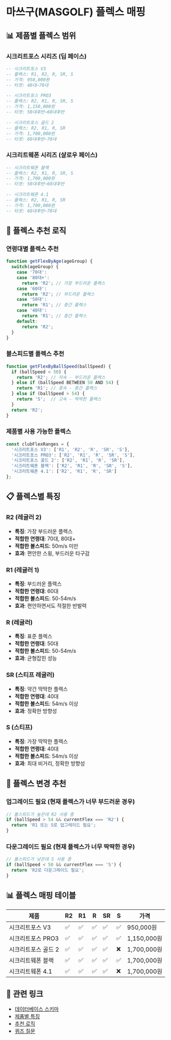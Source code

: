 # 마쓰구(MASGOLF) 플렉스 매핑

## 📊 제품별 플렉스 범위

### 시크리트포스 시리즈 (딥 페이스)
```sql
-- 시크리트포스 V3
-- 플렉스: R1, R2, R, SR, S
-- 가격: 950,000원
-- 타겟: 40대~70대

-- 시크리트포스 PRO3
-- 플렉스: R2, R1, R, SR, S
-- 가격: 1,150,000원
-- 타겟: 50대후반~60대후반

-- 시크리트포스 골드 2
-- 플렉스: R2, R1, R, SR
-- 가격: 1,700,000원
-- 타겟: 60대후반~70대
```

### 시크리트웨폰 시리즈 (샬로우 페이스)
```sql
-- 시크리트웨폰 블랙
-- 플렉스: R2, R1, R, SR, S
-- 가격: 1,700,000원
-- 타겟: 50대후반~60대후반

-- 시크리트웨폰 4.1
-- 플렉스: R2, R1, R, SR
-- 가격: 1,700,000원
-- 타겟: 60대후반~70대
```

## 🎯 플렉스 추천 로직

### 연령대별 플렉스 추천
```javascript
function getFlexByAge(ageGroup) {
  switch(ageGroup) {
    case '70대':
    case '80대+':
      return 'R2'; // 가장 부드러운 플렉스
    case '60대':
      return 'R2'; // 부드러운 플렉스
    case '50대':
      return 'R1'; // 중간 플렉스
    case '40대':
      return 'R1'; // 중간 플렉스
    default:
      return 'R2';
  }
}
```

### 볼스피드별 플렉스 추천
```javascript
function getFlexByBallSpeed(ballSpeed) {
  if (ballSpeed < 50) {
    return 'R2'; // 저속 - 부드러운 플렉스
  } else if (ballSpeed BETWEEN 50 AND 54) {
    return 'R1'; // 중속 - 중간 플렉스
  } else if (ballSpeed > 54) {
    return 'S';  // 고속 - 딱딱한 플렉스
  }
  return 'R2';
}
```

### 제품별 사용 가능한 플렉스
```javascript
const clubFlexRanges = {
  '시크리트포스 V3': ['R1', 'R2', 'R', 'SR', 'S'],
  '시크리트포스 PRO3': ['R2', 'R1', 'R', 'SR', 'S'],
  '시크리트포스 골드 2': ['R2', 'R1', 'R', 'SR'],
  '시크리트웨폰 블랙': ['R2', 'R1', 'R', 'SR', 'S'],
  '시크리트웨폰 4.1': ['R2', 'R1', 'R', 'SR']
};
```

## 📋 플렉스별 특징

### R2 (레귤러 2)
- **특징**: 가장 부드러운 플렉스
- **적합한 연령대**: 70대, 80대+
- **적합한 볼스피드**: 50m/s 미만
- **효과**: 편안한 스윙, 부드러운 타구감

### R1 (레귤러 1)
- **특징**: 부드러운 플렉스
- **적합한 연령대**: 60대
- **적합한 볼스피드**: 50-54m/s
- **효과**: 편안하면서도 적절한 반발력

### R (레귤러)
- **특징**: 표준 플렉스
- **적합한 연령대**: 50대
- **적합한 볼스피드**: 50-54m/s
- **효과**: 균형잡힌 성능

### SR (스티프 레귤러)
- **특징**: 약간 딱딱한 플렉스
- **적합한 연령대**: 40대
- **적합한 볼스피드**: 54m/s 이상
- **효과**: 정확한 방향성

### S (스티프)
- **특징**: 가장 딱딱한 플렉스
- **적합한 연령대**: 40대
- **적합한 볼스피드**: 54m/s 이상
- **효과**: 최대 비거리, 정확한 방향성

## 🔄 플렉스 변경 추천

### 업그레이드 필요 (현재 플렉스가 너무 부드러운 경우)
```javascript
// 볼스피드가 높은데 R2 사용 중
if (ballSpeed > 54 && currentFlex === 'R2') {
  return 'R1 또는 S로 업그레이드 필요';
}
```

### 다운그레이드 필요 (현재 플렉스가 너무 딱딱한 경우)
```javascript
// 볼스피드가 낮은데 S 사용 중
if (ballSpeed < 50 && currentFlex === 'S') {
  return 'R2로 다운그레이드 필요';
}
```

## 📊 플렉스 매핑 테이블

| 제품 | R2 | R1 | R | SR | S | 가격 |
|------|----|----|---|----|---|------|
| 시크리트포스 V3 | ✅ | ✅ | ✅ | ✅ | ✅ | 950,000원 |
| 시크리트포스 PRO3 | ✅ | ✅ | ✅ | ✅ | ✅ | 1,150,000원 |
| 시크리트포스 골드 2 | ✅ | ✅ | ✅ | ✅ | ❌ | 1,700,000원 |
| 시크리트웨폰 블랙 | ✅ | ✅ | ✅ | ✅ | ✅ | 1,700,000원 |
| 시크리트웨폰 4.1 | ✅ | ✅ | ✅ | ✅ | ❌ | 1,700,000원 |

## 🔗 관련 링크
- [데이터베이스 스키마](./database-schema.md)
- [제품별 특징](./product-features.md)
- [추천 로직](./recommendation-logic.md)
- [퀴즈 질문](./quiz-questions.md) 